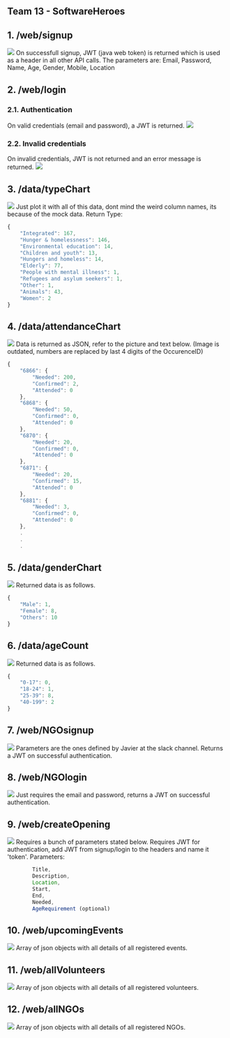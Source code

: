 ## Team 13 - SoftwareHeroes

## 1. /web/signup
![](imgs/signup.PNG) On successfull signup, JWT (java web token) is returned which is used as a header in all other API calls. The parameters are: Email, Password, Name, Age, Gender, Mobile, Location

## 2. /web/login
###  2.1. Authentication
 On valid credentials (email and password), a JWT is returned. 
 ![](imgs/login.PNG)
###  2.2. Invalid credentials
 On invalid credentials, JWT is not returned and an error message is returned. 
 ![](imgs/login-incorrect.PNG)
 
 
## 3. /data/typeChart
![](imgs/typeChart.PNG) Just plot it with all of this data, dont mind the weird column names, its because of the mock data.
Return Type:
```javascript
{
    "Integrated": 167,
    "Hunger & homelessness": 146,
    "Environmental education": 14,
    "Children and youth": 13,
    "Hungers and homeless": 14,
    "Elderly": 77,
    "People with mental illness": 1,
    "Refugees and asylum seekers": 1,
    "Other": 1,
    "Animals": 43,
    "Women": 2
}
```

## 4. /data/attendanceChart
![](imgs/attendanceChart.PNG) Data is returned as JSON, refer to the picture and text below. (Image is outdated, numbers are replaced by last 4 digits of the OccurenceID)
```javascript
{
    "6866": {
        "Needed": 200,
        "Confirmed": 2,
        "Attended": 0
    },
    "6868": {
        "Needed": 50,
        "Confirmed": 0,
        "Attended": 0
    },
    "6870": {
        "Needed": 20,
        "Confirmed": 0,
        "Attended": 0
    },
    "6871": {
        "Needed": 20,
        "Confirmed": 15,
        "Attended": 0
    },
    "6881": {
        "Needed": 3,
        "Confirmed": 0,
        "Attended": 0
    },
    .
    .
    .
```

## 5. /data/genderChart
![](imgs/genderChart.PNG) Returned data is as follows.
```javascript
{
    "Male": 1,
    "Female": 8,
    "Others": 10
}
```

## 6. /data/ageCount
![](imgs/ageCount.png) Returned data is as follows.
```javascript
{
    "0-17": 0,
    "18-24": 1,
    "25-39": 8,
    "40-199": 2
}
```


## 7. /web/NGOsignup
![](imgs/ngosignup.PNG) Parameters are the ones defined by Javier at the slack channel. Returns a JWT on successful authentication.

## 8. /web/NGOlogin
![](imgs/ngologin.PNG) Just requires the email and password, returns a JWT on successful authentication. 

## 9. /web/createOpening
![](imgs/createOpening.PNG) Requires a bunch of parameters stated below. Requires JWT for authentication, add JWT from signup/login to the headers and name it 'token'. Parameters:
```javascript
        Title,
        Description,
        Location,
        Start,
        End,
        Needed,
        AgeRequirement (optional)
```

## 10. /web/upcomingEvents
![](imgs/upcomingEvent.PNG) Array of json objects with all details of all registered events.

## 11. /web/allVolunteers 
![](imgs/allVolunteers.PNG) Array of json objects with all details of all registered volunteers.

## 12. /web/allNGOs 
![](imgs/allNGOs.PNG) Array of json objects with all details of all registered NGOs.

